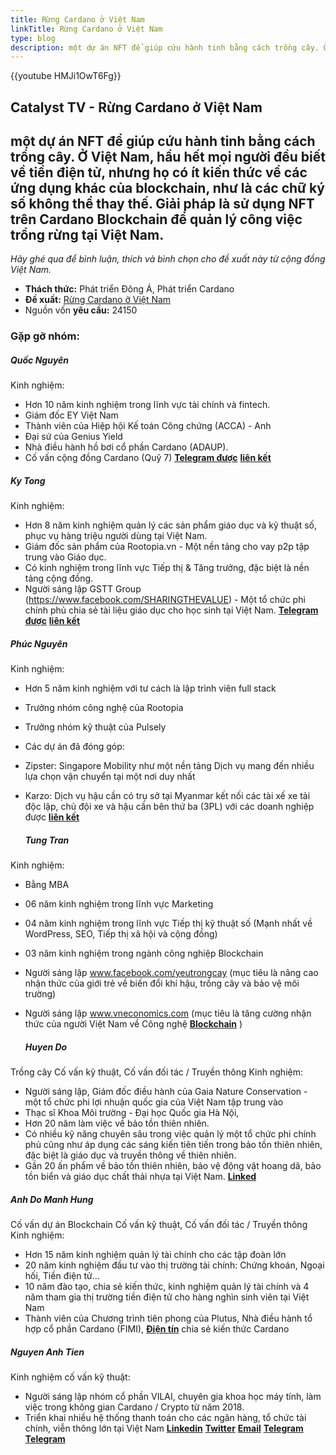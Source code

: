 ```yaml
---
title: Rừng Cardano ở Việt Nam
linkTitle: Rừng Cardano ở Việt Nam
type: blog
description: một dự án NFT để giúp cứu hành tinh bằng cách trồng cây. Ở Việt Nam, hầu hết mọi người đều biết về tiền điện tử, nhưng họ có ít kiến thức về các ứng dụng khác của blockchain, như là các chữ ký số không thể thay thế. Giải pháp là sử dụng NFT trên Cardano Blockchain để quản lý công việc trồng rừng tại Việt Nam.
---
```


{{youtube HMJi1OwT6Fg}}

## Catalyst TV - Rừng Cardano ở Việt Nam

## một dự án NFT để giúp cứu hành tinh bằng cách trồng cây. Ở Việt Nam, hầu hết mọi người đều biết về tiền điện tử, nhưng họ có ít kiến thức về các ứng dụng khác của blockchain, như là các chữ ký số không thể thay thế. Giải pháp là sử dụng NFT trên Cardano Blockchain để quản lý công việc trồng rừng tại Việt Nam.

*Hãy ghé qua để bình luận, thích và bình chọn cho đề xuất này từ cộng đồng Việt Nam.*

- **Thách thức:** Phát triển Đông Á, Phát triển Cardano
- **Đề xuất:** [Rừng Cardano ở Việt Nam](https://cardano.ideascale.com/c/idea/396832)
- Nguồn vốn **yêu cầu:** 24150

### Gặp gỡ nhóm:

##### **Quốc Nguyên**

Kinh nghiệm:

- Hơn 10 năm kinh nghiệm trong lĩnh vực tài chính và fintech.
- Giám đốc EY Việt Nam
- Thành viên của Hiệp hội Kế toán Công chứng (ACCA) - Anh
- Đại sứ của Genius Yield
- Nhà điều hành hồ bơi cổ phần Cardano (ADAUP).
- Cố vấn cộng đồng Cardano (Quỹ 7) [**Telegram được**](https://t.me/Britnguyen87) [**liên kết**](https://www.linkedin.com/in/quoc-nguyen-708370142/)

##### **Ky Tong**

Kinh nghiệm:

- Hơn 8 năm kinh nghiệm quản lý các sản phẩm giáo dục và kỹ thuật số, phục vụ hàng triệu người dùng tại Việt Nam.
- Giám đốc sản phẩm của Rootopia.vn - Một nền tảng cho vay p2p tập trung vào Giáo dục.
- Có kinh nghiệm trong lĩnh vực Tiếp thị &amp; Tăng trưởng, đặc biệt là nền tảng cộng đồng.
- Người sáng lập GSTT Group (https://www.facebook.com/SHARINGTHEVALUE) - Một tổ chức phi chính phủ chia sẻ tài liệu giáo dục cho học sinh tại Việt Nam. [**Telegram được**](https://t.me/kytq2011) [**liên kết**](https://www.linkedin.com/in/tongquocky/)

##### **Phúc Nguyên**

Kinh nghiệm:

- Hơn 5 năm kinh nghiệm với tư cách là lập trình viên full stack

- Trưởng nhóm công nghệ của Rootopia

- Trưởng nhóm kỹ thuật của Pulsely

- Các dự án đã đóng góp:

- Zipster: Singapore Mobility như một nền tảng Dịch vụ mang đến nhiều lựa chọn vận chuyển tại một nơi duy nhất

- Karzo: Dịch vụ hậu cần có trụ sở tại Myanmar kết nối các tài xế xe tải độc lập, chủ đội xe và hậu cần bên thứ ba (3PL) với các doanh nghiệp được [**liên kết**](https://www.linkedin.com/in/phuc-nguyen-tuan/)

    ##### **Tung Tran**

Kinh nghiệm:

- Bằng MBA

- 06 năm kinh nghiệm trong lĩnh vực Marketing

- 04 năm kinh nghiệm trong lĩnh vực Tiếp thị kỹ thuật số (Mạnh nhất về WordPress, SEO, Tiếp thị xã hội và cộng đồng)

- 03 năm kinh nghiệm trong ngành công nghiệp Blockchain

- Người sáng lập www.facebook.com/yeutrongcay (mục tiêu là nâng cao nhận thức của giới trẻ về biến đổi khí hậu, trồng cây và bảo vệ môi trường)

- Người sáng lập www.vneconomics.com (mục tiêu là tăng cường nhận thức của người Việt Nam về Công nghệ [**Blockchain**](https://www.linkedin.com/in/tranthanhtung37/) )

    ##### **Huyen Do**

Trồng cây Cố vấn kỹ thuật, Cố vấn đối tác / Truyền thông Kinh nghiệm:

- Người sáng lập, Giám đốc điều hành của Gaia Nature Conservation - một tổ chức phi lợi nhuận quốc gia của Việt Nam tập trung vào
- Thạc sĩ Khoa Môi trường - Đại học Quốc gia Hà Nội,
- Hơn 20 năm làm việc về bảo tồn thiên nhiên.
- Có nhiều kỹ năng chuyên sâu trong việc quản lý một tổ chức phi chính phủ cũng như áp dụng các sáng kiến tiên tiến trong bảo tồn thiên nhiên, đặc biệt là giáo dục và truyền thông về thiên nhiên.
- Gần 20 ấn phẩm về bảo tồn thiên nhiên, bảo vệ động vật hoang dã, bảo tồn biển và giáo dục chất thải nhựa tại Việt Nam. [**Linked**](https://vn.linkedin.com/in/chicadohuyen)

##### **Anh Do Manh Hung**

Cố vấn dự án Blockchain Cố vấn kỹ thuật, Cố vấn đối tác / Truyền thông Kinh nghiệm:

- Hơn 15 năm kinh nghiệm quản lý tài chính cho các tập đoàn lớn
- 20 năm kinh nghiệm đầu tư vào thị trường tài chính: Chứng khoán, Ngoại hối, Tiền điện tử…
- 10 năm đào tạo, chia sẻ kiến thức, kinh nghiệm quản lý tài chính và 4 năm tham gia thị trường tiền điện tử cho hàng nghìn sinh viên tại Việt Nam
- Thành viên của Chương trình tiên phong của Plutus, Nhà điều hành tổ hợp cổ phần Cardano (FIMI), [**Điện tín**](https://t.me/hung_domanh) chia sẻ kiến thức Cardano

##### **Nguyen Anh Tien**

Kinh nghiệm cố vấn kỹ thuật:

- Người sáng lập nhóm cổ phần VILAI, chuyên gia khoa học máy tính, làm việc trong không gian Cardano / Crypto từ năm 2018.
- Triển khai nhiều hệ thống thanh toán cho các ngân hàng, tổ chức tài chính, viễn thông lớn tại Việt Nam [**Linkedin**](https://www.linkedin.com/in/tienna) [**Twitter**](https://twitter.com/tiennganh) [**Email**](tienna@gmail.com) [**Telegram**](t.me/tiennguyenanh) [**Telegram**](https://www.facebook.com/tiennguyena)
